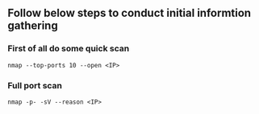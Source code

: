
## Follow below steps to conduct initial informtion gathering

### First of all do some quick scan
```
nmap --top-ports 10 --open <IP>
```
### Full port scan 
```
nmap -p- -sV --reason <IP>
```
